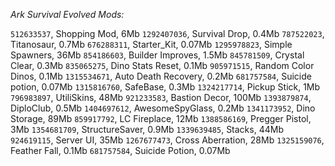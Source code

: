*Ark Survival Evolved Mods:*

`512633537`, Shopping Mod, 6Mb
`1292407036`, Survival Drop, 0.4Mb
`787522023`, Titanosaur, 0.7Mb
`676288311`, Starter_Kit, 0.07Mb
`1295978823`, Simple Spawners, 36Mb
`854186603`, Builder Improves, 1.5Mb
`845781509`, Crystal Clear, 0.3Mb
`835065275`, Dino Stats Reset, 0.1Mb
`905971515`, Random Color Dinos, 0.1Mb
`1315534671`, Auto Death Recovery, 0.2Mb
`681757584`, Suicide potion, 0.07Mb
`1315816760`, SafeBase, 0.3Mb
`1324217714`, Pickup Stick, 1Mb
`796983897`, UtiliSkins, 48Mb
`921233583`, Bastion Decor, 100Mb
`1393879874`, DiploClub, 0.5Mb
`1404697612`, AwesomeSpyGlass, 0.2Mb
`1341173952`, Dino Storage, 89Mb
`859917792`, LC Fireplace, 12Mb
`1388586169`, Pregger Pistol, 3Mb
`1354681709`, StructureSaver, 0.9Mb
`1339639485`, Stacks, 44Mb
`924619115`, Server UI, 35Mb
`1267677473`, Cross Aberration, 28Mb
`1325159076`, Feather Fall, 0.1Mb
`681757584`, Suicide Potion, 0.07Mb
